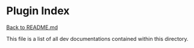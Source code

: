 # Plugin Index

[Back to README.md](../README.md)

This file is a list of all dev documentations contained within this directory.